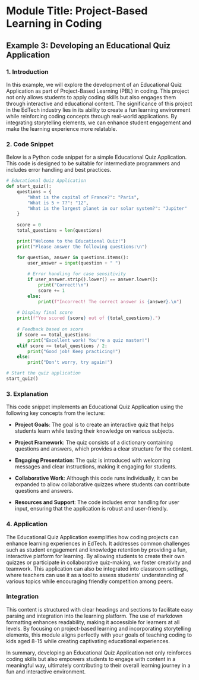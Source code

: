 # Module Title: Project-Based Learning in Coding

## Example 3: Developing an Educational Quiz Application

### 1. Introduction
In this example, we will explore the development of an Educational Quiz Application as part of Project-Based Learning (PBL) in coding. This project not only allows students to apply coding skills but also engages them through interactive and educational content. The significance of this project in the EdTech industry lies in its ability to create a fun learning environment while reinforcing coding concepts through real-world applications. By integrating storytelling elements, we can enhance student engagement and make the learning experience more relatable.

### 2. Code Snippet
Below is a Python code snippet for a simple Educational Quiz Application. This code is designed to be suitable for intermediate programmers and includes error handling and best practices.

```python
# Educational Quiz Application
def start_quiz():
    questions = {
        "What is the capital of France?": "Paris",
        "What is 5 + 7?": "12",
        "What is the largest planet in our solar system?": "Jupiter"
    }
    
    score = 0
    total_questions = len(questions)

    print("Welcome to the Educational Quiz!")
    print("Please answer the following questions:\n")

    for question, answer in questions.items():
        user_answer = input(question + " ")
        
        # Error handling for case sensitivity
        if user_answer.strip().lower() == answer.lower():
            print("Correct!\n")
            score += 1
        else:
            print(f"Incorrect! The correct answer is {answer}.\n")
    
    # Display final score
    print(f"You scored {score} out of {total_questions}.")
    
    # Feedback based on score
    if score == total_questions:
        print("Excellent work! You're a quiz master!")
    elif score >= total_questions / 2:
        print("Good job! Keep practicing!")
    else:
        print("Don't worry, try again!")

# Start the quiz application
start_quiz()
```

### 3. Explanation
This code snippet implements an Educational Quiz Application using the following key concepts from the lecture:

- **Project Goals**: The goal is to create an interactive quiz that helps students learn while testing their knowledge on various subjects.
  
- **Project Framework**: The quiz consists of a dictionary containing questions and answers, which provides a clear structure for the content.

- **Engaging Presentation**: The quiz is introduced with welcoming messages and clear instructions, making it engaging for students.

- **Collaborative Work**: Although this code runs individually, it can be expanded to allow collaborative quizzes where students can contribute questions and answers.

- **Resources and Support**: The code includes error handling for user input, ensuring that the application is robust and user-friendly.

### 4. Application
The Educational Quiz Application exemplifies how coding projects can enhance learning experiences in EdTech. It addresses common challenges such as student engagement and knowledge retention by providing a fun, interactive platform for learning. By allowing students to create their own quizzes or participate in collaborative quiz-making, we foster creativity and teamwork. This application can also be integrated into classroom settings, where teachers can use it as a tool to assess students' understanding of various topics while encouraging friendly competition among peers.

### Integration
This content is structured with clear headings and sections to facilitate easy parsing and integration into the learning platform. The use of markdown formatting enhances readability, making it accessible for learners at all levels. By focusing on project-based learning and incorporating storytelling elements, this module aligns perfectly with your goals of teaching coding to kids aged 8-15 while creating captivating educational experiences. 

In summary, developing an Educational Quiz Application not only reinforces coding skills but also empowers students to engage with content in a meaningful way, ultimately contributing to their overall learning journey in a fun and interactive environment.